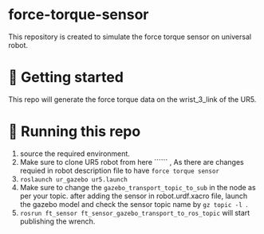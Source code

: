 # force-torque-sensor
This repository is created to simulate the force torque sensor on universal robot.

# &#x1F539; Getting started 
This repo will generate the force torque data on the wrist_3_link of the UR5.


# &#x1F539; Running this repo

1) source the required environment.
2) Make sure to clone UR5 robot from here `````` , As there are changes requied in robot description file to have ``` force torque sensor ```
3) ``` roslaunch ur_gazebo ur5.launch ```
4) Make sure to change the ``` gazebo_transport_topic_to_sub ``` in the node as per your topic. after adding the sensor in robot.urdf.xacro file, launch the gazebo model and check the sensor topic name by ```gz topic -l ```.
4) ``` rosrun ft_sensor ft_sensor_gazebo_transport_to_ros_topic ``` will start publishing the wrench. 
